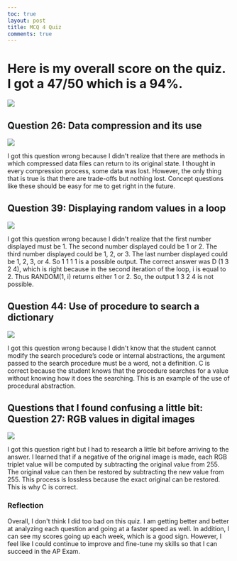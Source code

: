 ```yaml
---
toc: true
layout: post
title: MCQ 4 Quiz
comments: true
---
```


# Here is my overall score on the quiz. I got a 47/50 which is a 94%. 
![]({{site.baseurl}}/mcq4.png) 


## Question 26: Data compression and its use 
![]({{site.baseurl}}/q26.png) 

I got this question wrong because I didn't realize that there are methods in which compressed data files can return to its original state. I thought in every compression process, some data was lost. However, the only thing that is true is that there are trade-offs but nothing lost. Concept questions like these should be easy for me to get right in the future. 


## Question 39: Displaying random values in a loop
![]({{site.baseurl}}/q39.png) 

I got this question wrong because I didn't realize that the first number displayed must be 1. The second number displayed could be 1 or 2. The third number displayed could be 1, 2, or 3. The last number displayed could be 1, 2, 3, or 4. So 1 1 1 1 is a possible output. The correct answer was D (1 3 2 4), which is right because in the second iteration of the loop, i is equal to 2. Thus RANDOM(1, i) returns either 1 or 2. So, the output 1 3 2 4 is not possible.

## Question 44: Use of procedure to search a dictionary 
![]({{site.baseurl}}/q44.png) 

I got this question wrong because I didn't know that the student cannot modify the search procedure’s code or internal abstractions, the argument passed to the search procedure must be a word, not a definition. C is correct because the student knows that the procedure searches for a value without knowing how it does the searching. This is an example of the use of procedural abstraction.

## Questions that I found confusing a little bit: Question 27: RGB values in digital images
![]({{site.baseurl}}/q27.png) 

I got this question right but I had to research a little bit before arriving to the answer. I learned that if a negative of the original image is made, each RGB triplet value will be computed by subtracting the original value from 255. The original value can then be restored by subtracting the new value from 255. This process is lossless because the exact original can be restored. This is why C is correct. 

### Reflection
Overall, I don't think I did too bad on this quiz. I am getting better and better at analyzing each question and going at a faster speed as well. In addition, I can see my scores going up each week, which is a good sign. However, I feel like I could continue to improve and fine-tune my skills so that I can succeed in the AP Exam. 